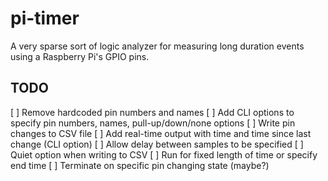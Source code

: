 # pi-timer
A very sparse sort of logic analyzer for measuring long duration events using
a Raspberry Pi's GPIO pins.

## TODO
 [ ] Remove hardcoded pin numbers and names
 [ ] Add CLI options to specify pin numbers, names, pull-up/down/none options
 [ ] Write pin changes to CSV file
 [ ] Add real-time output with time and time since last change (CLI option)
 [ ] Allow delay between samples to be specified
 [ ] Quiet option when writing to CSV
 [ ] Run for fixed length of time or specify end time
 [ ] Terminate on specific pin changing state (maybe?)
